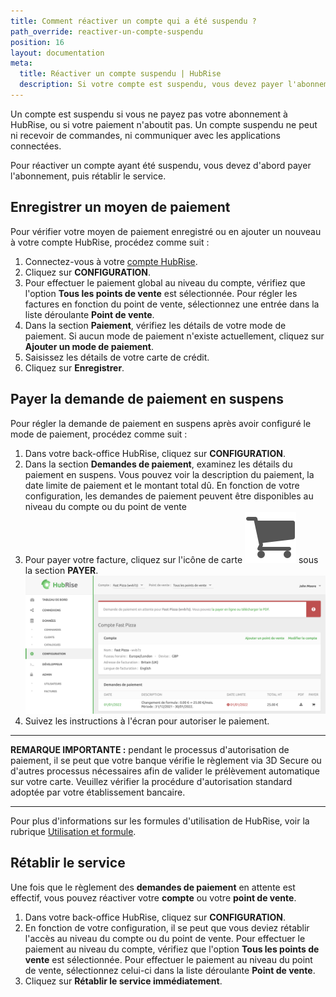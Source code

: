 ```yaml
---
title: Comment réactiver un compte qui a été suspendu ?
path_override: reactiver-un-compte-suspendu
position: 16
layout: documentation
meta:
  title: Réactiver un compte suspendu | HubRise
  description: Si votre compte est suspendu, vous devez payer l'abonnement et rétablir le service pour recevoir à nouveau des commandes.
---
```


Un compte est suspendu si vous ne payez pas votre abonnement à HubRise, ou si votre paiement n'aboutit pas.
Un compte suspendu ne peut ni recevoir de commandes, ni communiquer avec les applications connectées.

Pour réactiver un compte ayant été suspendu, vous devez d'abord payer l'abonnement, puis rétablir le service.

## Enregistrer un moyen de paiement

Pour vérifier votre moyen de paiement enregistré ou en ajouter un nouveau à votre compte HubRise, procédez comme suit :

1. Connectez-vous à votre [compte HubRise](https://manager.hubrise.com/login).
2. Cliquez sur **CONFIGURATION**.
3. Pour effectuer le paiement global au niveau du compte, vérifiez que l'option **Tous les points de vente** est sélectionnée. Pour régler les factures en fonction du point de vente, sélectionnez une entrée dans la liste déroulante **Point de vente**.
4. Dans la section **Paiement**, vérifiez les détails de votre mode de paiement. Si aucun mode de paiement n'existe actuellement, cliquez sur **Ajouter un mode de paiement**.
5. Saisissez les détails de votre carte de crédit.
6. Cliquez sur **Enregistrer**.

## Payer la demande de paiement en suspens

Pour régler la demande de paiement en suspens après avoir configuré le mode de paiement, procédez comme suit :

1. Dans votre back-office HubRise, cliquez sur **CONFIGURATION**.
2. Dans la section **Demandes de paiement**, examinez les détails du paiement en suspens. Vous pouvez voir la description du paiement, la date limite de paiement et le montant total dû. En fonction de votre configuration, les demandes de paiement peuvent être disponibles au niveau du compte ou du point de vente
3. Pour payer votre facture, cliquez sur l'icône de carte <InlineImage width="17" height="17">![icône de carte](../../images/068-cart-icon.png)</InlineImage> sous la section **PAYER**.
   ![Réglez votre première facture HubRise en instance de paiement](./images/069-outstanding-payment.png)
4. Suivez les instructions à l'écran pour autoriser le paiement.

***

**REMARQUE IMPORTANTE :** pendant le processus d'autorisation de paiement, il se peut que votre banque vérifie le règlement via 3D Secure ou d'autres processus nécessaires afin de valider le prélèvement automatique sur votre carte. Veuillez vérifier la procédure d'autorisation standard adoptée par votre établissement bancaire.

***

Pour plus d'informations sur les formules d'utilisation de HubRise, voir la rubrique [Utilisation et formule](/docs/usage-plan).

## Rétablir le service

Une fois que le règlement des **demandes de paiement** en attente est effectif, vous pouvez réactiver votre **compte** ou votre **point de vente**.

1. Dans votre back-office HubRise, cliquez sur **CONFIGURATION**.
2. En fonction de votre configuration, il se peut que vous deviez rétablir l'accès au niveau du compte ou du point de vente. Pour effectuer le paiement au niveau du compte, vérifiez que l'option **Tous les points de vente** est sélectionnée. Pour effectuer le paiement au niveau du point de vente, sélectionnez celui-ci dans la liste déroulante **Point de vente**.
3. Cliquez sur **Rétablir le service immédiatement**.
